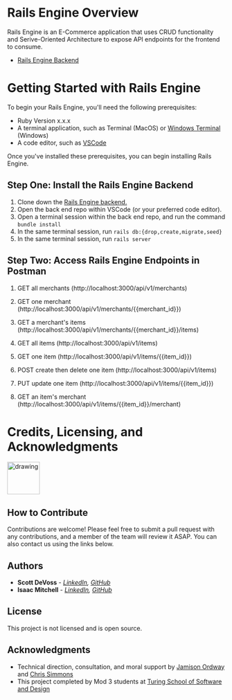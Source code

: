 # Rails Engine Overview
Rails Engine is an E-Commerce application that uses CRUD functionality and Serive-Oriented Architecture to expose API endpoints for the frontend to consume. 

  - [Rails Engine Backend](https://github.com/scottdevoss/rails_engine) 

# Getting Started with Rails Engine

To begin your Rails Engine, you'll need the following prerequisites:
- Ruby Version x.x.x
- A terminal application, such as Terminal (MacOS) or [Windows Terminal](https://learn.microsoft.com/en-us/windows/terminal/) (Windows)
- A code editor, such as [VSCode](https://code.visualstudio.com/)

Once you've installed these prerequisites, you can begin installing Rails Engine.

## Step One: Install the Rails Engine Backend 

1. Clone down the [Rails Engine backend.](https://github.com/scottdevoss/rails_engine)
2. Open the back end repo within VSCode (or your preferred code editor).
3. Open a terminal session within the back end repo, and run the command `bundle install`
4. In the same terminal session, run `rails db:{drop,create,migrate,seed}`
5. In the same terminal session, run `rails server`

## Step Two: Access Rails Engine Endpoints in Postman

1. GET all merchants (http://localhost:3000/api/v1/merchants)

2. GET one merchant (http://localhost:3000/api/v1/merchants/{{merchant_id}})

3. GET a merchant's items (http://localhost:3000/api/v1/merchants/{{merchant_id}}/items)

4. GET all items (http://localhost:3000/api/v1/items)

5. GET one item (http://localhost:3000/api/v1/items/{{item_id}})

6. POST create then delete one item (http://localhost:3000/api/v1/items)

7. PUT update one item (http://localhost:3000/api/v1/items/{{item_id}})

8. GET an item's merchant (http://localhost:3000/api/v1/items/{{item_id}}/merchant)



# Credits, Licensing, and Acknowledgments

<img src="https://mikewilliamson.files.wordpress.com/2010/05/rails_on_ruby.jpg" alt="drawing" width="75"/>

## How to Contribute 

Contributions are welcome! Please feel free to submit a pull request with any contributions, and a member of the team will review it ASAP. You can also contact us using the links below. 

## Authors

  - **Scott DeVoss** - *[LinkedIn](https://www.linkedin.com/in/scott-devoss/), [GitHub](https://github.com/scottdevoss)* 
  - **Isaac Mitchell** - *[LinkedIn](https://www.linkedin.com/in/tmitchellisaac/), [GitHub](https://github.com/tmitchellisaac)* 
 

## License 

This project is not licensed and is open source. 

## Acknowledgments 
  - Technical direction, consultation, and moral support by [Jamison Ordway](https://github.com/jamisonordway) and [Chris Simmons](https://github.com/cjsim89)
  - This project completed by Mod 3 students at [Turing School of Software and Design](https://turing.edu/)
